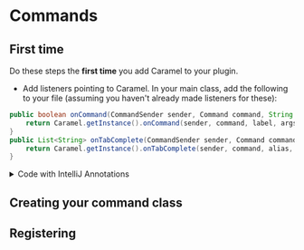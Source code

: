 # Commands
## First time
Do these steps the **first time** you add Caramel to your plugin.
- Add listeners pointing to Caramel.
In your main class, add the following to your file (assuming you haven't already made listeners for these):
```java
public boolean onCommand(CommandSender sender, Command command, String label, String[] args) {
    return Caramel.getInstance().onCommand(sender, command, label, args);
}
public List<String> onTabComplete(CommandSender sender, Command command, String alias, String[] args) {
    return Caramel.getInstance().onTabComplete(sender, command, alias, args);
}
```
<details>
  <summary>
    Code with IntelliJ Annotations
  </summary>

```java
@Override
public boolean onCommand(@NotNull CommandSender sender, @NotNull Command command, @NotNull String label, @NotNull String[] args) {
    return Caramel.getInstance().onCommand(sender, command, label, args);
}
@Override
public @Nullable List<String> onTabComplete(@NotNull CommandSender sender, @NotNull Command command, @NotNull String alias, @NotNull String[] args) {
    return Caramel.getInstance().onTabComplete(sender, command, alias, args);
}
```
  
</details>

## Creating your command class

## Registering
